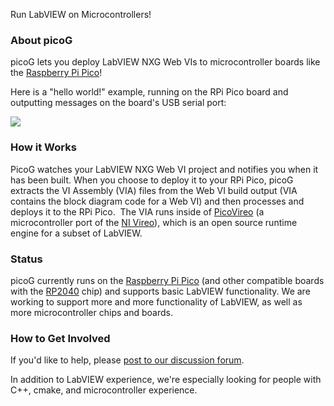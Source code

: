 Run LabVIEW on Microcontrollers!

### About picoG

picoG lets you deploy LabVIEW NXG Web VIs to microcontroller boards like the [Raspberry Pi Pico](https://www.raspberrypi.org/products/raspberry-pi-pico/)!

Here is a "hello world!" example, running on the RPi Pico board and outputting messages on the board's USB serial port:

![](https://user-images.githubusercontent.com/381432/127722850-715e39de-9642-4bb7-ae5c-262b6610d3c8.gif)

### How it Works

PicoG watches your LabVIEW NXG Web VI project and notifies you when it has been built. When you choose to deploy it to your RPi Pico, picoG extracts the VI Assembly (VIA) files from the Web VI build output (VIA contains the block diagram code for a Web VI) and then processes and deploys it to the RPi Pico.  The VIA runs inside of [PicoVireo](https://github.com/PicoG/PicoVireo) (a microcontroller port of the [NI Vireo](https://github.com/ni/VireoSDK)), which is an open source runtime engine for a subset of LabVIEW.

### Status

picoG currently runs on the [Raspberry Pi Pico](https://www.raspberrypi.org/products/raspberry-pi-pico/) (and other compatible boards with the [RP2040](https://www.raspberrypi.org/documentation/rp2040/getting-started/) chip) and supports basic LabVIEW functionality. We are working to support more and more functionality of LabVIEW, as well as more microcontroller chips and boards.

### How to Get Involved

If you'd like to help, please [post to our discussion forum](https://github.com/PicoG/PicoG/discussions).

In addition to LabVIEW experience, we're especially looking for people with C++, cmake, and microcontroller experience.
